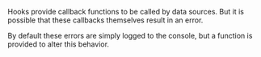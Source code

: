 Hooks provide callback functions to be called by data sources. But it is possible that these callbacks themselves result in an error.

By default these errors are simply logged to the console, but a function is provided to alter this behavior.
